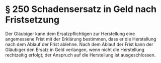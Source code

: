 # § 250 Schadensersatz in Geld nach Fristsetzung
Der Gläubiger kann dem Ersatzpflichtigen zur Herstellung eine angemessene Frist mit der Erklärung bestimmen, dass er die Herstellung nach dem Ablauf der Frist ablehne. Nach dem Ablauf der Frist kann der Gläubiger den Ersatz in Geld verlangen, wenn nicht die Herstellung rechtzeitig erfolgt; der Anspruch auf die Herstellung ist ausgeschlossen.